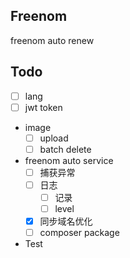 ## Freenom 
freenom auto renew

## Todo
 - [ ] lang
 - [ ] jwt token
 - image
    - [ ] upload
    - [ ] batch delete
 - freenom auto service 
    - [ ] 捕获异常
    - [ ] 日志
        - [ ] 记录
        - [ ] level
    - [x] 同步域名优化
    - [ ] composer package
 - Test
